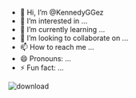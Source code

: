 - 👋 Hi, I’m @KennedyGGez
- 👀 I’m interested in ...
- 🌱 I’m currently learning ...
- 💞️ I’m looking to collaborate on ...
- 📫 How to reach me ...
- 😄 Pronouns: ...
- ⚡ Fun fact: ...

![download](https://github.com/user-attachments/assets/52f3204a-d7e3-4c69-954a-8841ace9fc66)

<!---
KennedyGGez/KennedyGGez is a ✨ special ✨ repository because its `README.md` (this file) appears on your GitHub profile.
You can click the Preview link to take a look at your changes.
--->
